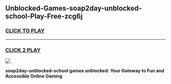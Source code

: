
## Unblocked-Games-soap2day-unblocked-school-Play-Free-zcg6j
<h3>
<a href="https://premium76.site?title=soap2day-unblocked-school&ref=18A1">CLICK TO PLAY</a></h3>
<hr>

<h3>
<a href="https://premium76.site?title=soap2day-unblocked-school&ref=18A1">CLICK 2 PLAY</a>
  
</h3>

<a href="https://premium76.site?title=soap2day-unblocked-school&ref=18A1"><img src="https://clearcache.store/games.png"></a>


**soap2day-unblocked-school games unblocked: Your Gateway to Fun and Accessible Online Gaming**
